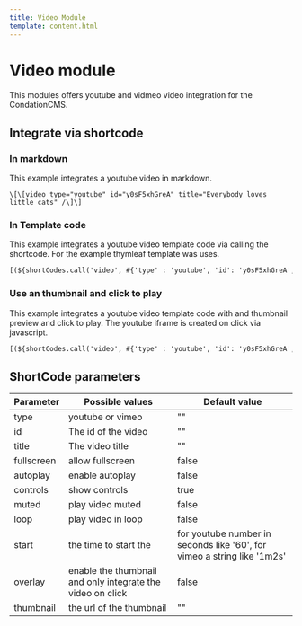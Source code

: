 ```yaml
---
title: Video Module
template: content.html
---
```


# Video module

This modules offers youtube and vidmeo video integration for the CondationCMS.

## Integrate via shortcode

### In markdown 

This example integrates a youtube video in markdown.

```shortcode
\[\[video type="youtube" id="y0sF5xhGreA" title="Everybody loves little cats" /\]\]
```

### In Template code

This example integrates a youtube video template code via calling the shortcode. 
For the example thymleaf template was uses.

```html
[(${shortCodes.call('video', #{'type' : 'youtube', 'id': 'y0sF5xhGreA', 'title' : 'Everybody loves little cats'})})]
```

### Use an thumbnail and click to play

This example integrates a youtube video template code with and thumbnail preview and click to play.
The youtube iframe is created on click via javascript.

```html
[(${shortCodes.call('video', #{'type' : 'youtube', 'id': 'y0sF5xhGreA', 'title' : 'Everybody loves little cats', 'overlay' : true, 'thumbnail': '/assets/thumbnails/mountains.jpg', 'autoplay': 'true'})})]
```

## ShortCode parameters

| Parameter | Possible values | Default value |
| ------------- | ------------- | ------------- |
| type | youtube or vimeo  | "" |
| id | The id of the video  | "" |
| title | The video title | "" |
| fullscreen | allow fullscreen | false |
| autoplay | enable autoplay | false |
| controls | show controls | true |
| muted | play video muted | false |
| loop | play video in loop | false |
| start | the time to start the | for youtube number in seconds like '60', for vimeo a string like '1m2s' |
| overlay | enable the thumbnail and only integrate the video on click | false |
| thumbnail | the url of the thumbnail | "" |